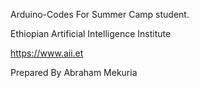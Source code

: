 Arduino-Codes For Summer Camp student.

Ethiopian Artificial Intelligence Institute

https://www.aii.et

Prepared By Abraham Mekuria
